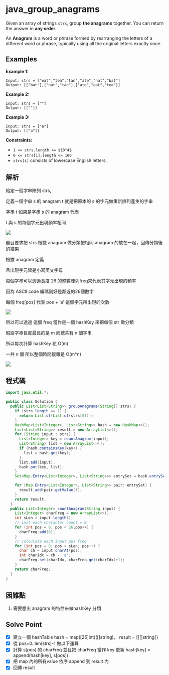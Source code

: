 # java_group_anagrams

Given an array of strings `strs`, group **the anagrams** together. You can return the answer in **any order**.

An **Anagram** is a word or phrase formed by rearranging the letters of a different word or phrase, typically using all the original letters exactly once.

## Examples

**Example 1:**

```
Input: strs = ["eat","tea","tan","ate","nat","bat"]
Output: [["bat"],["nat","tan"],["ate","eat","tea"]]

```

**Example 2:**

```
Input: strs = [""]
Output: [[""]]

```

**Example 3:**

```
Input: strs = ["a"]
Output: [["a"]]

```

**Constraints:**

- `1 <= strs.length <= $10^4$`
- `0 <= strs[i].length <= 100`
- `strs[i]` consists of lowercase English letters.

## 解析

給定一個字串陣列 strs,

定義一個字串 s  的 anagram  t 就是把原本的 s 的字元做重新排列產生的字串

字串 t 如果是字串 s 的 anagram 代表

 t 與 s 的每個字元出現頻率相同

![](https://i.imgur.com/E5q2CGV.png)


題目要求把 strs 根據 anagram 做分類把相同 anagram 的放在一起，回傳分類後的結果

根據 anagram 定義

且出現字元皆是小寫英文字母

每個字串可以透過長度 26 的整數陣列freq來代表其字元出現的頻率

因為 ASCII code 編碼剛好是鄰近的26個數字

每個 freq[pos] 代表 pos + ‘a' 這個字元所出現的次數

![](https://i.imgur.com/qERp3pL.png)

所以可以透過 這個 freq 當作是一個 hashKey 來把每個 str 做分類

假設字串長度最長的是 m 而總共有 n 個字串

所以每次計算 hashKey 花 O(m)

一共 n 個 所以整個時間複雜是 O(m*n)

![](https://i.imgur.com/Lv3gu52.png)

## 程式碼
```java
import java.util.*;

public class Solution {
  public List<List<String>> groupAnagrams(String[] strs) {
    if (strs.length == 1) {
      return List.of(List.of(strs[0]));
    }
    HashMap<List<Integer>, List<String>> hash = new HashMap<>();
    List<List<String>> result = new ArrayList<>();
    for (String input : strs) {
      List<Integer> key = countAnagram(input);
      List<String> list = new ArrayList<>();
      if (hash.containsKey(key)) {
        list = hash.get(key);
      }
      list.add(input);
      hash.put(key, list);
    }
    Set<Map.Entry<List<Integer>, List<String>>> entrySet = hash.entrySet();

    for (Map.Entry<List<Integer>, List<String>> pair: entrySet) {
      result.add(pair.getValue());
    }
    return result;
  }
  public List<Integer> countAnagram(String input) {
    List<Integer> charFreq = new ArrayList<>();
    int sLen = input.length();
    // init each character count = 0
    for (int pos = 0; pos < 26;pos++) {
      charFreq.add(0);
    }
    // calculate each input pos freq
    for (int pos = 0; pos < sLen; pos++) {
      char ch = input.charAt(pos);
      int charIdx = ch - 'a';
      charFreq.set(charIdx, charFreq.get(charIdx)+1);
    }
    return charFreq;
  }
}

```
## 困難點

1. 需要想出 anagram 的特性來做hashKey 分類

## Solve Point

- [x]  建立一個 hashTable hash = map([26]int)([]string)， result = [][]string{}
- [x]  從 pos=0..len(strs)-1 做以下運算
- [x]  計算  s[pos] 的 charFreq 並且把 charFreq 當作 key 更新 hash[key] = append(hash[key], s[pos])
- [x]  把 map 內的所有value 依序 append 到 result 內
- [x]  回傳 result
